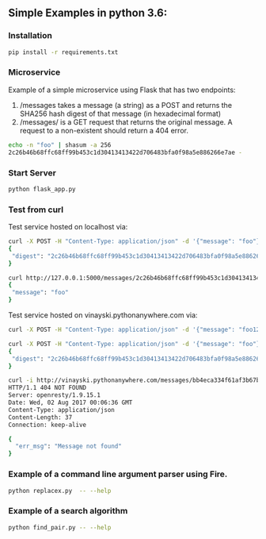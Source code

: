 ## Simple Examples in python 3.6:

### Installation

```bash
pip install -r requirements.txt
```

### Microservice 

Example of a simple microservice using Flask that has two endpoints:

1. /messages takes a message (a string) as a POST and returns the SHA256 hash digest of that message (in hexadecimal format)
2. /messages/<hash> is a GET request that returns the original message. A request to a non-existent <hash> should return a 404 error.

```bash
echo -n "foo" | shasum -a 256
2c26b46b68ffc68ff99b453c1d30413413422d706483bfa0f98a5e886266e7ae -
```

### Start Server
```bash
python flask_app.py
```

### Test from curl

Test service hosted on localhost via:
```bash
curl -X POST -H "Content-Type: application/json" -d '{"message": "foo"}'  http://127.0.0.1:5000/messages
{
 "digest": "2c26b46b68ffc68ff99b453c1d30413413422d706483bfa0f98a5e886266e7ae"
}

curl http://127.0.0.1:5000/messages/2c26b46b68ffc68ff99b453c1d30413413422d706483bfa0f98a5e886266e7ae
{
 "message": "foo"
}
```

Test service hosted on vinayski.pythonanywhere.com via:
```bash
curl -X POST -H "Content-Type: application/json" -d '{"message": "foo12345678901234567"}' http://vinayski.pythonanywhere.com/messages

curl -X POST -H "Content-Type: application/json" -d '{"message": "foo"}'  http://vinayski.pythonanywhere.com/messages
{
 "digest": "2c26b46b68ffc68ff99b453c1d30413413422d706483bfa0f98a5e886266e7ae"
}

curl -i http://vinayski.pythonanywhere.com/messages/bb4eca334f61af3b67b5d528907d30285151610200539302f4c8cabe66225b5323
HTTP/1.1 404 NOT FOUND
Server: openresty/1.9.15.1
Date: Wed, 02 Aug 2017 00:06:36 GMT
Content-Type: application/json
Content-Length: 37
Connection: keep-alive

{
  "err_msg": "Message not found"
}
```

### Example of a command line argument parser using Fire.

```bash
python replacex.py  -- --help
```

### Example of a search algorithm

```bash
python find_pair.py -- --help
```
